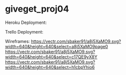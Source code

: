 # giveget_proj04

Heroku Deployment:

Trello Deployment:

Wireframes:
https://vectr.com/sbaker91/a8j5XaMO9.svg?width=640&height=640&select=a8j5XaMO9page0
<br>
https://vectr.com/sbaker91/a8j5XaMO9.svg?width=640&height=640&select=c17QE9yX8Y
<br>
https://vectr.com/sbaker91/a8j5XaMO9.svg?width=640&height=640&select=h1cbpYhio6